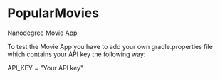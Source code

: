 # PopularMovies
Nanodegree Movie App

To test the Movie App you have to add your own gradle.properties file which contains your API key the following way:

API_KEY = "Your API key"
